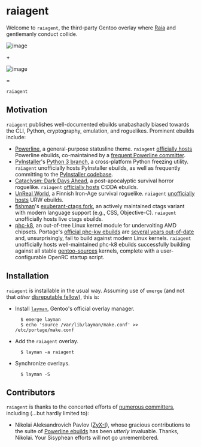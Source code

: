 raiagent
===========

Welcome to `raiagent`, the third-party Gentoo overlay where
[Raia](https://en.wikipedia.org/wiki/Raja_%28genus%29) and gentlemanly conduct
collide.

![image](https://cloud.githubusercontent.com/assets/217028/7741975/ce3e814a-ff55-11e4-84d9-7fe8f2fab2f0.png)

**+**

![image](https://cloud.githubusercontent.com/assets/217028/7742504/0d4c7394-ff5e-11e4-9352-9a30362fb37c.png)

**=**

`raiagent`

## Motivation

`raiagent` publishes well-documented ebuilds unabashadly biased towards the CLI,
Python, cryptography, emulation, and roguelikes. Prominent ebuilds include:

* [Powerline](https://github.com/powerline/powerline), a general-purpose
  statusline theme. `raiagent`
  [officially hosts](https://powerline.readthedocs.org/en/latest/installation/linux.html)
  Powerline ebuilds, co-maintained by a [frequent Powerline
  committer](https://github.com/ZyX-I/powerline).
* [PyInstaller](https://github.com/pyinstaller/pyinstaller)'s [Python 3
  branch](https://github.com/pyinstaller/pyinstaller/tree/python3), a
  cross-platform Python freezing utility. `raiagent` unofficially hosts
  PyInstaller ebuilds, as well as frequently committing to the [PyInstaller
  codebase](https://github.com/leycec/pyinstaller).
* [Cataclysm: Dark Days Ahead](http://en.cataclysmdda.com), a post-apocalyptic
  survival horror roguelike. `raiagent`
  [officially hosts](http://www.wiki.cataclysmdda.com/index.php?title=How_to_compile#Gentoo)
  C:DDA ebuilds.
* [UnReal World](http://www.unrealworld.fi), a Finnish Iron-Age survival
  roguelike. `raiagent` [unofficially hosts](http://z3.invisionfree.com/UrW_forum/index.php?showtopic=3551) URW ebuilds.
* [fishman](https://github.com/fishman)'s [exuberant-ctags
  fork](https://github.com/fishman/ctags), an actively maintained ctags variant
  with modern language support (e.g., CSS, Objective-C). `raiagent` unofficially
  hosts live ctags ebuilds.
* [phc-k8](http://www.linux-phc.org/forum/viewtopic.php?f=13&t=2), an
  out-of-tree Linux kernel module for undervolting AMD chipsets. Portage's
  [official phc-kw
  ebuilds](https://sources.gentoo.org/cgi-bin/viewvc.cgi/gentoo-x86/sys-power/phc-k8/)
  are [several years
  out-of-date](https://sources.gentoo.org/cgi-bin/viewvc.cgi/gentoo-x86/sys-power/phc-k8/ChangeLog?view=markup)
  and, unsurprisingly, fail to build against modern Linux kernels. `raiagent`
  unofficially hosts well-maintained phc-k8 ebuilds successfully building
  against all stable
  [gentoo-sources](https://wiki.gentoo.org/wiki/Kernel/Overview#General_purpose:_gentoo-sources)
  kernels, complete with a user-configurable OpenRC startup script.

## Installation

`raiagent` is installable in the usual way. Assuming use of `emerge` (and not
that *other* [disreputable fellow](http://paludis.exherbo.org)), this is:

* Install [`layman`](https://wiki.gentoo.org/wiki/Layman), Gentoo's official
  overlay manager.

        $ emerge layman
        $ echo 'source /var/lib/layman/make.conf' >> /etc/portage/make.conf

* Add the `raiagent` overlay.

        $ layman -a raiagent

* Synchronize overlays.

        $ layman -S

## Contributors

`raiagent` is thanks to the concerted efforts of [numerous
committers](https://github.com/leycec/raiagent/graphs/contributors), including
(...but hardly limited to):

* Nikolai Aleksandrovich Pavlov ([ZyX-I](https://github.com/ZyX-I)), whose
  gracious contributions to the suite of [Powerline ebuilds](https://github.com/leycec/raiagent/tree/master/app-misc) has been *utterly* invaluable. Thanks,
  Nikolai. Your Sisyphean efforts will not go unremembered.
